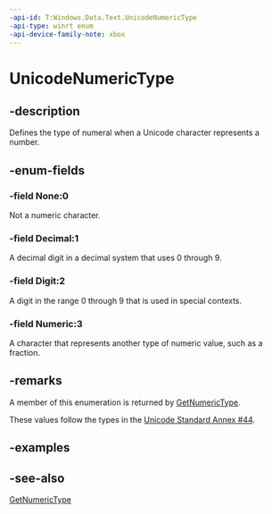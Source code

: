 ```yaml
---
-api-id: T:Windows.Data.Text.UnicodeNumericType
-api-type: winrt enum
-api-device-family-note: xbox
---
```


<!-- Enumeration syntax
public enum Windows.Data.Text.UnicodeNumericType : int
-->

# UnicodeNumericType

## -description
Defines the type of numeral when a Unicode character represents a number.

## -enum-fields
### -field None:0
Not a numeric character.

### -field Decimal:1
A decimal digit in a decimal system that uses 0 through 9.

### -field Digit:2
A digit in the range 0 through 9 that is used in special contexts.

### -field Numeric:3
A character that represents another type of numeric value, such as a fraction.


## -remarks
A member of this enumeration is returned by [GetNumericType](unicodecharacters_getnumerictype_1735068207.md).

These values follow the types in the [Unicode Standard Annex #44](http://go.microsoft.com/fwlink/p/?LinkId=302029).

## -examples

## -see-also
[GetNumericType](unicodecharacters_getnumerictype.md)